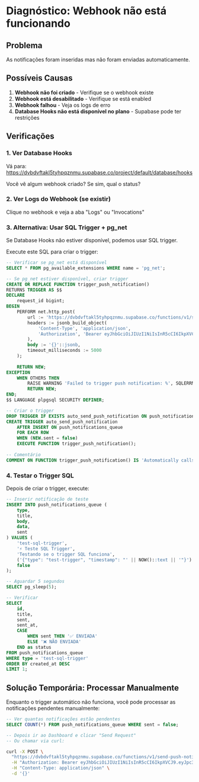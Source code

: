 # Diagnóstico: Webhook não está funcionando

## Problema
As notificações foram inseridas mas não foram enviadas automaticamente.

## Possíveis Causas

1. **Webhook não foi criado** - Verifique se o webhook existe
2. **Webhook está desabilitado** - Verifique se está enabled
3. **Webhook falhou** - Veja os logs de erro
4. **Database Hooks não está disponível no plano** - Supabase pode ter restrições

## Verificações

### 1. Ver Database Hooks
Vá para: https://dvbdvftakl5tyhpqznmu.supabase.co/project/default/database/hooks

Você vê algum webhook criado? Se sim, qual o status?

### 2. Ver Logs do Webhook (se existir)
Clique no webhook e veja a aba "Logs" ou "Invocations"

### 3. Alternativa: Usar SQL Trigger + pg_net

Se Database Hooks não estiver disponível, podemos usar SQL trigger.

Execute este SQL para criar o trigger:

```sql
-- Verificar se pg_net está disponível
SELECT * FROM pg_available_extensions WHERE name = 'pg_net';

-- Se pg_net estiver disponível, criar trigger
CREATE OR REPLACE FUNCTION trigger_push_notification()
RETURNS TRIGGER AS $$
DECLARE
    request_id bigint;
BEGIN
    PERFORM net.http_post(
        url := 'https://dvbdvftakl5tyhpqznmu.supabase.co/functions/v1/send-push-notification',
        headers := jsonb_build_object(
            'Content-Type', 'application/json',
            'Authorization', 'Bearer eyJhbGciOiJIUzI1NiIsInR5cCI6IkpXVCJ9.eyJpc3MiOiJzdXBhYmFzZSIsInJlZiI6ImR2YmR2ZnRha2w1dHlocHF6bm11Iiwicm9sZSI6InNlcnZpY2Vfcm9sZSIsImlhdCI6MTcyOTA5MTg2MSwiZXhwIjoyMDQ0NjY3ODYxfQ.qRyFe7CuZ9-GEuB2dWWs_kLhf8-OTjzK_xXAg2RXY3g'
        ),
        body := '{}'::jsonb,
        timeout_milliseconds := 5000
    );
    
    RETURN NEW;
EXCEPTION
    WHEN OTHERS THEN
        RAISE WARNING 'Failed to trigger push notification: %', SQLERRM;
        RETURN NEW;
END;
$$ LANGUAGE plpgsql SECURITY DEFINER;

-- Criar o trigger
DROP TRIGGER IF EXISTS auto_send_push_notification ON push_notifications_queue;
CREATE TRIGGER auto_send_push_notification
    AFTER INSERT ON push_notifications_queue
    FOR EACH ROW
    WHEN (NEW.sent = false)
    EXECUTE FUNCTION trigger_push_notification();
    
-- Comentário
COMMENT ON FUNCTION trigger_push_notification() IS 'Automatically calls Edge Function to send push notifications when a new notification is inserted';
```

### 4. Testar o Trigger SQL

Depois de criar o trigger, execute:

```sql
-- Inserir notificação de teste
INSERT INTO push_notifications_queue (
    type,
    title,
    body,
    data,
    sent
) VALUES (
    'test-sql-trigger',
    '⚡ Teste SQL Trigger',
    'Testando se o trigger SQL funciona',
    ('{"type": "test-trigger", "timestamp": "' || NOW()::text || '"}')::jsonb,
    false
);

-- Aguardar 5 segundos
SELECT pg_sleep(5);

-- Verificar
SELECT 
    id,
    title,
    sent,
    sent_at,
    CASE 
        WHEN sent THEN '✅ ENVIADA'
        ELSE '❌ NÃO ENVIADA'
    END as status
FROM push_notifications_queue
WHERE type = 'test-sql-trigger'
ORDER BY created_at DESC
LIMIT 1;
```

## Solução Temporária: Processar Manualmente

Enquanto o trigger automático não funciona, você pode processar as notificações pendentes manualmente:

```sql
-- Ver quantas notificações estão pendentes
SELECT COUNT(*) FROM push_notifications_queue WHERE sent = false;

-- Depois ir ao Dashboard e clicar "Send Request"
-- Ou chamar via curl:
```

```bash
curl -X POST \
  "https://dvbdvftakl5tyhpqznmu.supabase.co/functions/v1/send-push-notification" \
  -H "Authorization: Bearer eyJhbGciOiJIUzI1NiIsInR5cCI6IkpXVCJ9.eyJpc3MiOiJzdXBhYmFzZSIsInJlZiI6ImR2YmR2ZnRha2w1dHlocHF6bm11Iiwicm9sZSI6InNlcnZpY2Vfcm9sZSIsImlhdCI6MTcyOTA5MTg2MSwiZXhwIjoyMDQ0NjY3ODYxfQ.qRyFe7CuZ9-GEuB2dWWs_kLhf8-OTjzK_xXAg2RXY3g" \
  -H "Content-Type: application/json" \
  -d '{}'
```
